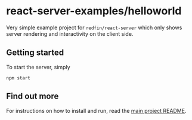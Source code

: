 # react-server-examples/helloworld

Very simple example project for `redfin/react-server` which only shows server rendering and interactivity on the client side.

## Getting started

To start the server, simply

    npm start

## Find out more

For instructions on how to install and run, read the [main project README](https://github.com/redfin/react-server/blob/master/packages/react-server/README.md).
